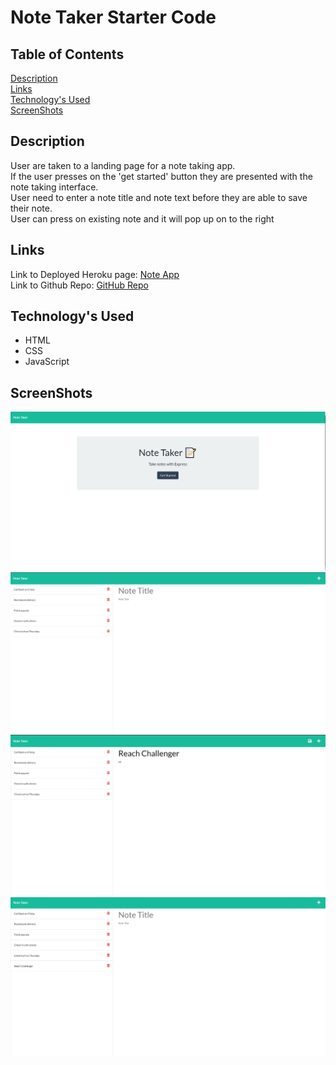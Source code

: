 # Note Taker Starter Code

## Table of Contents
[Description](#description)</br>
[Links](#links)</br>
[Technology's Used](#technologys-used)</br>
[ScreenShots](#screenshots)

## Description
User are taken to a landing page for a note taking app.</br>
If the user presses on the 'get started' button they are presented with the note taking interface.</br>
User need to enter a note title and note text before they are able to save their note.</br>
User can press on existing note and it will pop up on to the right

## Links
Link to Deployed Heroku page: <a href="https://ancient-woodland-90728.herokuapp.com/">Note App</a><br>
Link to Github Repo: <a href="https://github.com/AlexUrielContreras/note-app">GitHub Repo</a>

## Technology's Used
<ul>
    <li>HTML</li>
    <li>CSS</li>
    <li>JavaScript</li>
</ul>

## ScreenShots
![noteApp](./img/Landing.png "Optional Title")<br>
![noteApp](./img/noteLanding.png "Optional Title")<br>
![noteApp](./img/note.png "Optional Title")<br>
![noteApp](./img/endnote.png "Optional Title")<br>